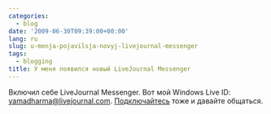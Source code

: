 ```yaml
---
categories:
  - blog
date: '2009-06-30T09:39:00+00:00'
lang: ru
slug: u-menja-pojavilsja-novyj-livejournal-messenger
tags:
  - blogging
title: У меня появился новый LiveJournal Messenger
---
```




Включил себе LiveJournal Messenger. Вот мой Windows Live ID: yamadharma@livejournal.com. [Подключайтесь](http://www.livejournal.com/manage/settings/?cat=extensions) тоже и давайте общаться.